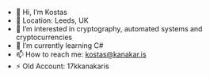 - 👋 Hi, I’m Kostas
- 📍 Location: Leeds, UK
- 👀 I’m interested in cryptography, automated systems and cryptocurrencies
- 🌱 I’m currently learning C#
- 📫 How to reach me: kostas@kanakar.is 
- ⚡ Old Account: 17kkanakaris
